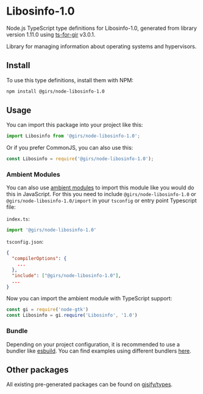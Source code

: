 
# Libosinfo-1.0

Node.js TypeScript type definitions for Libosinfo-1.0, generated from library version 1.11.0 using [ts-for-gir](https://github.com/gjsify/ts-for-gir) v3.0.1.

Library for managing information about operating systems and hypervisors.

## Install

To use this type definitions, install them with NPM:
```bash
npm install @girs/node-libosinfo-1.0
```

## Usage

You can import this package into your project like this:
```ts
import Libosinfo from '@girs/node-libosinfo-1.0';
```

Or if you prefer CommonJS, you can also use this:
```ts
const Libosinfo = require('@girs/node-libosinfo-1.0');
```

### Ambient Modules

You can also use [ambient modules](https://github.com/gjsify/ts-for-gir/tree/main/packages/cli#ambient-modules) to import this module like you would do this in JavaScript.
For this you need to include `@girs/node-libosinfo-1.0` or `@girs/node-libosinfo-1.0/import` in your `tsconfig` or entry point Typescript file:

`index.ts`:
```ts
import '@girs/node-libosinfo-1.0'
```

`tsconfig.json`:
```json
{
  "compilerOptions": {
    ...
  },
  "include": ["@girs/node-libosinfo-1.0"],
  ...
}
```

Now you can import the ambient module with TypeScript support: 

```ts
const gi = require('node-gtk')
const Libosinfo = gi.require('Libosinfo', '1.0')
```


### Bundle

Depending on your project configuration, it is recommended to use a bundler like [esbuild](https://esbuild.github.io/). You can find examples using different bundlers [here](https://github.com/gjsify/ts-for-gir/tree/main/examples).

## Other packages

All existing pre-generated packages can be found on [gjsify/types](https://github.com/gjsify/types).

